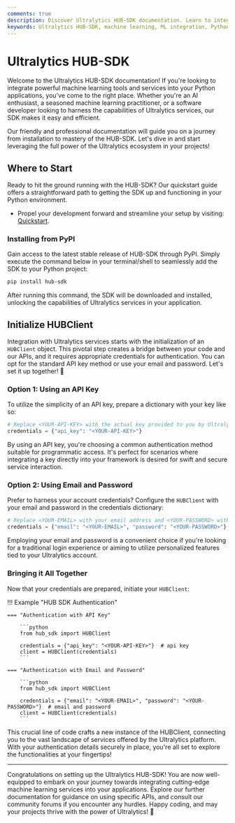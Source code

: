 ```yaml
---
comments: true
description: Discover Ultralytics HUB-SDK documentation. Learn to integrate machine learning tools and services into your Python applications. Quickstart guide, installation & more!.
keywords: Ultralytics HUB-SDK, machine learning, ML integration, Python SDK, AI tools, HUBClient, API, install HUB-SDK, Ultralytics services
---
```


# Ultralytics HUB-SDK

Welcome to the Ultralytics HUB-SDK documentation! If you're looking to integrate powerful machine learning tools and services into your Python applications, you've come to the right place. Whether you're an AI enthusiast, a seasoned machine learning practitioner, or a software developer looking to harness the capabilities of Ultralytics services, our SDK makes it easy and efficient.

Our friendly and professional documentation will guide you on a journey from installation to mastery of the HUB-SDK. Let's dive in and start leveraging the full power of the Ultralytics ecosystem in your projects!

## Where to Start

Ready to hit the ground running with the HUB-SDK? Our quickstart guide offers a straightforward path to getting the SDK up and functioning in your Python environment.

- Propel your development forward and streamline your setup by visiting: [Quickstart](quickstart.md).

### Installing from PyPI

Gain access to the latest stable release of HUB-SDK through PyPI. Simply execute the command below in your terminal/shell to seamlessly add the SDK to your Python project:

```bash
pip install hub-sdk
```

After running this command, the SDK will be downloaded and installed, unlocking the capabilities of Ultralytics services in your application.

## Initialize HUBClient

Integration with Ultralytics services starts with the initialization of an `HUBClient` object. This pivotal step creates a bridge between your code and our APIs, and it requires appropriate credentials for authentication. You can opt for the standard API key method or use your email and password. Let's set it up together! 🚀

### Option 1: Using an API Key

To utilize the simplicity of an API key, prepare a dictionary with your key like so:

```python
# Replace <YOUR-API-KEY> with the actual key provided to you by Ultralytics.
credentials = {"api_key": "<YOUR-API-KEY>"}
```

By using an API key, you're choosing a common authentication method suitable for programmatic access. It's perfect for scenarios where integrating a key directly into your framework is desired for swift and secure service interaction.

### Option 2: Using Email and Password

Prefer to harness your account credentials? Configure the `HUBClient` with your email and password in the credentials dictionary:

```python
# Replace <YOUR-EMAIL> with your email address and <YOUR-PASSWORD> with your password.
credentials = {"email": "<YOUR-EMAIL>", "password": "<YOUR-PASSWORD>"}
```

Employing your email and password is a convenient choice if you're looking for a traditional login experience or aiming to utilize personalized features tied to your Ultralytics account.

### Bringing it All Together

Now that your credentials are prepared, initiate your `HUBClient`:

!!! Example "HUB SDK Authentication"

    === "Authentication with API Key"

        ```python
        from hub_sdk import HUBClient

        credentials = {"api_key": "<YOUR-API-KEY>"}  # api key
        client = HUBClient(credentials)
        ```

    === "Authentication with Email and Password"

        ```python
        from hub_sdk import HUBClient

        credentials = {"email": "<YOUR-EMAIL>", "password": "<YOUR-PASSWORD>"}  # email and password
        client = HUBClient(credentials)
        ```

This crucial line of code crafts a new instance of the HUBClient, connecting you to the vast landscape of services offered by the Ultralytics platform. With your authentication details securely in place, you're all set to explore the functionalities at your fingertips!

---

Congratulations on setting up the Ultralytics HUB-SDK! You are now well-equipped to embark on your journey towards integrating cutting-edge machine learning services into your applications. Explore our further documentation for guidance on using specific APIs, and consult our community forums if you encounter any hurdles. Happy coding, and may your projects thrive with the power of Ultralytics! 🌟
